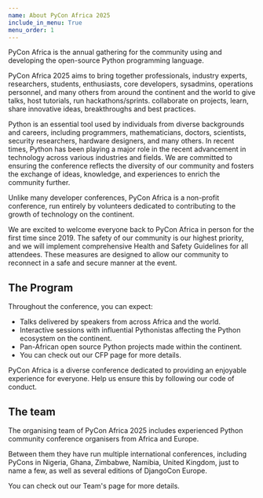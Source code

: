 ```yaml
---
name: About PyCon Africa 2025
include_in_menu: True
menu_order: 1
---
```


PyCon Africa is the annual gathering for the community using and developing the open-source Python programming language.

PyCon Africa 2025 aims to bring together professionals, industry experts, researchers, students, enthusiasts, core developers, sysadmins, operations personnel, and many others from around the continent and the world to give talks, host tutorials, run hackathons/sprints. collaborate on projects, learn, share innovative ideas, breakthroughs and best practices.

Python is an essential tool used by individuals from diverse backgrounds and careers, including programmers, mathematicians, doctors, scientists, security researchers, hardware designers, and many others. In recent times, Python has been playing a major role in the recent advancement in technology across various industries and fields. We are committed to ensuring the conference reflects the diversity of our community and fosters the exchange of ideas, knowledge, and experiences to enrich the community further.

Unlike many developer conferences, PyCon Africa is a non-profit conference, run entirely by volunteers dedicated to contributing to the growth of technology on the continent.

We are excited to welcome everyone back to PyCon Africa in person for the first time since 2019. The safety of our community is our highest priority, and we will implement comprehensive Health and Safety Guidelines for all attendees. These measures are designed to allow our community to reconnect in a safe and secure manner at the event.

## The Program 

Throughout the conference, you can expect:

- Talks delivered by speakers from across Africa and the world.
- Interactive sessions with influential Pythonistas affecting the Python ecosystem on the continent.
- Pan-African open source Python projects made within the continent.
- You can check out our CFP page for more details.

PyCon Africa is a diverse conference dedicated to providing an enjoyable experience for everyone. Help us ensure this by following our code of conduct.

## The team 

The organising team of PyCon Africa 2025 includes experienced Python community conference organisers from Africa and Europe.

Between them they have run multiple international conferences, including PyCons in Nigeria, Ghana, Zimbabwe, Namibia, United Kingdom, just to name a few, as well as several editions of DjangoCon Europe.

You can check out our Team's page for more details.